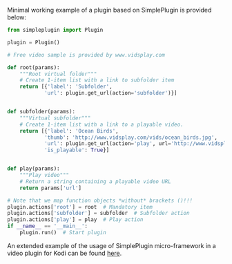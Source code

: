 Minimal working example of a plugin based on SimplePlugin is provided below:
```python
from simpleplugin import Plugin

plugin = Plugin()

# Free video sample is provided by www.vidsplay.com

def root(params):
    """Root virtual folder"""
    # Create 1-item list with a link to subfolder item
    return [{'label': 'Subfolder',
            'url': plugin.get_url(action='subfolder')}]


def subfolder(params):
    """Virtual subfolder"""
    # Create 1-item list with a link to a playable video.
    return [{'label': 'Ocean Birds',
            'thumb': 'http://www.vidsplay.com/vids/ocean_birds.jpg',
            'url': plugin.get_url(action='play', url='http://www.vidsplay.com/vids/ocean_birds.mp4'),
            'is_playable': True}]


def play(params):
    """Play video"""
    # Return a string containing a playable video URL
    return params['url']

# Note that we map function objects *without* brackets ()!!!
plugin.actions['root'] = root  # Mandatory item
plugin.actions['subfolder'] = subfolder  # Subfolder action
plugin.actions['play'] = play  # Play action
if __name__ == '__main__':
    plugin.run()  # Start plugin
```

An extended example of the usage of SimplePlugin micro-framework in a video plugin for Kodi can be found [here](https://github.com/romanvm/plugin.video.simpleplugin.example).